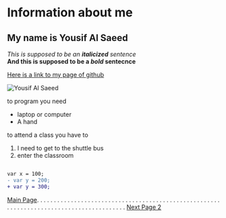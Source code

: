 # Information about me 
## My name is Yousif Al Saeed 
 _This is supposed to be an **italicized** sentence_  
 **And this is supposed to be a _bold_ sentecnce**   
 
 [Here is a link to my page of github](https://github.com/YousifAlSaeed)
 
 ![Yousif Al Saeed](https://mail.google.com/mail/u/1?ui=2&ik=49407bf348&attid=0.1&permmsgid=msg-a:r-5291881173338158119&th=16ede08d13bfb8c1&view=fimg&sz=s0-l75-ft&attbid=ANGjdJ_5UoQ8tPq4i25XRihygVzSi1dchbaudAe8dY_g8ALymp4NDZu16-ghqUSb1krfvqQHIwsqjmUJhkN2HWaIowUYjEep1nXkvPeUGHxzS_IC3dI5VTgvqOMdPgM&disp=emb&realattid=16ede08c5b1d88c7bf91)
 
 
 to program you need 
 * laptop or computer
 * A hand
 
 
 to attend a class you have to 
 1. I need to get to the shuttle bus
 2. enter the classroom 
 


```diff

var x = 100;
- var y = 200;
+ var y = 300;

```

[Main Page](https://github.com/YousifAlSaeed/FinalProject). . . . . . . . . . . . . . . . . . . . . . . . . . . . . . . . . . . . . . . . . . . . . . . . . . . . . . . . . . . . . . . . . . . . . . . . . . . . . . . . . . . . . . . . .  [Next Page 2](https://github.com/YousifAlSaeed/FinalProject/blob/master/Page2.md)
